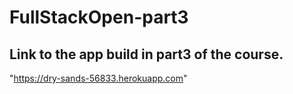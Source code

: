 # FullStackOpen-part3

## Link to the app build in part3 of the course.

"https://dry-sands-56833.herokuapp.com"
